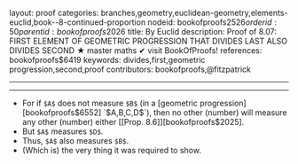 layout: proof
categories: branches,geometry,euclidean-geometry,elements-euclid,book--8-continued-proportion
nodeid: bookofproofs$2526
orderid: 50
parentid: bookofproofs$2026
title: By Euclid
description:  Proof of 8.07: FIRST ELEMENT OF GEOMETRIC PROGRESSION THAT DIVIDES LAST ALSO DIVIDES SECOND &#9733; master maths &#10004; visit BookOfProofs!
references: bookofproofs$6419
keywords: divides,first,geometric progression,second,proof
contributors: bookofproofs,@fitzpatrick

---


---



* For if `$A$` does not measure `$B$` (in a [geometric progression][bookofproofs$6552] `$A$`, `$B$`, `$C$`, `$D$`), then no other (number) will measure any other (number) either [[Prop. 8.6]][bookofproofs$2025].
* But `$A$` measures `$D$`.
* Thus, `$A$` also measures `$B$`.
* (Which is) the very thing it was required to show.
